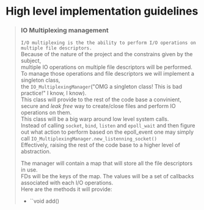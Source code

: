 # High level implementation guidelines
> ### IO Multiplexing management
> ``I/O multiplexing is the the ability to perform I/O operations on multiple file descriptors.``  
> Because of the nature of the project and the constrains given by the subject,  
> multiple IO operations on multiple file descriptors will be performed.  
> To manage those operations and file descriptors we will implement a singleton class,  
> the ``IO_MultiplexingManager``("OMG a singleton class! This is bad practice!" I know, I know).  
> This class will provide to the rest of the code base a convinient, secure and *leak free* way to create/close files and perform IO operations on them.  
> This class will be a big warp around low level system calls.  
> Instead of calling ``socket``, ``bind``, ``listen`` and ``epoll_wait`` and then figure out what action to perform based on the epoll_event one may simply call ``IO_MultiplexingManager.new_listenning_socket()``  
> Effectively, raising the rest of the code base to a higher level of abstraction.  
>   
> The manager will contain a map that will store all the file descriptors in use.  
> FDs will be the keys of the map.
> The values will be a set of callbacks associated with each I/O operations.  
> Here are the methods it will provide:
> * ``void add()